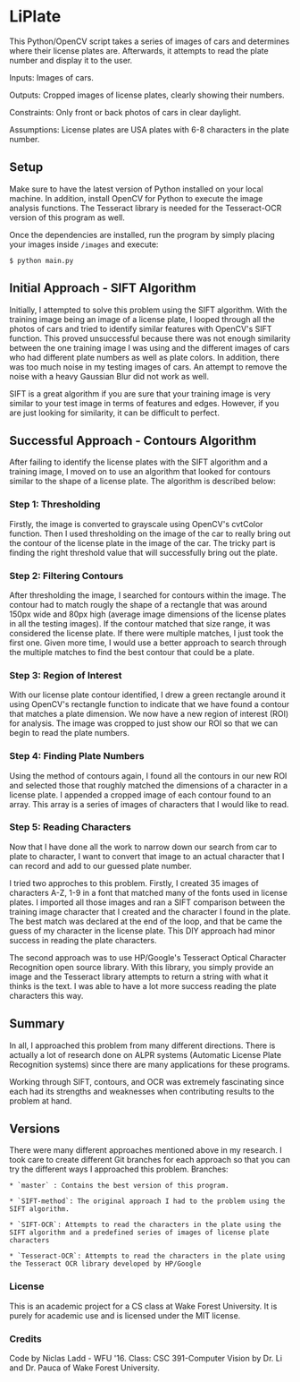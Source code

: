 # LiPlate

This Python/OpenCV script takes a series of images of cars and determines where their license plates are. Afterwards, it attempts to read the plate number and display it to the user.

Inputs: Images of cars.

Outputs: Cropped images of license plates, clearly showing their numbers.

Constraints: Only front or back photos of cars in clear daylight.

Assumptions: License plates are USA plates with 6-8 characters in the plate number.

## Setup
Make sure to have the latest version of Python installed on your local machine. In addition, install OpenCV for Python to execute the image analysis functions. The Tesseract library is needed for the Tesseract-OCR version of this program as well.

Once the dependencies are installed, run the program by simply placing your images inside `/images` and execute:

```
$ python main.py
```

## Initial Approach - SIFT Algorithm
Initially, I attempted to solve this problem using the SIFT algorithm. With the training image being an image of a license plate, I looped through all the photos of cars and tried to identify similar features with OpenCV's SIFT function. This proved unsuccessful because there was not enough similarity between the one training image I was using and the different images of cars who had different plate numbers as well as plate colors. In addition, there was too much noise in my testing images of cars. An attempt to remove the noise with a heavy Gaussian Blur did not work as well.

SIFT is a great algorithm if you are sure that your training image is very similar to your test image in terms of features and edges. However, if you are just looking for similarity, it can be difficult to perfect.

## Successful Approach - Contours Algorithm
After failing to identify the license plates with the SIFT algorithm and a training image, I moved on to use an algorithm that looked for contours similar to the shape of a license plate. The algorithm is described below:

### Step 1: Thresholding
Firstly, the image is converted to grayscale using OpenCV's cvtColor function. Then I used thresholding on the image of the car to really bring out the contour of the license plate in the image of the car. The tricky part is finding the right threshold value that will successfully bring out the plate.

### Step 2: Filtering Contours
After thresholding the image, I searched for contours within the image. The contour had to match rougly the shape of a rectangle that was around 150px wide and 80px high (average image dimensions of the license plates in all the testing images). If the contour matched that size range, it was considered the license plate. If there were multiple matches, I just took the first one. Given more time, I would use a better approach to search through the multiple matches to find the best contour that could be a plate.

### Step 3: Region of Interest
With our license plate contour identified, I drew a green rectangle around it using OpenCV's rectangle function to indicate that we have found a contour that matches a plate dimension. We now have a new region of interest (ROI) for analysis. The image was cropped to just show our ROI so that we can begin to read the plate numbers.

### Step 4: Finding Plate Numbers
Using the method of contours again, I found all the contours in our new ROI and selected those that roughly matched the dimensions of a character in a license plate. I appended a cropped image of each contour found to an array. This array is a series of images of characters that I would like to read.

### Step 5: Reading Characters
Now that I have done all the work to narrow down our search from car to plate to character, I want to convert that image to an actual character that I can record and add to our guessed plate number.

I tried two approches to this problem. Firstly, I created 35 images of characters A-Z, 1-9 in a font that matched many of the fonts used in license plates. I imported all those images and ran a SIFT comparison between the training image character that I created and the character I found in the plate. The best match was declared at the end of the loop, and that be came the guess of my character in the license plate. This DIY approach had minor success in reading the plate characters.

The second approach was to use HP/Google's Tesseract Optical Character Recognition open source library. With this library, you simply provide an image and the Tesseract library attempts to return a string with what it thinks is the text. I was able to have a lot more success reading the plate characters this way.

## Summary
In all, I approached this problem from many different directions. There is actually a lot of research done on ALPR systems (Automatic License Plate Recognition systems) since there are many applications for these programs.

Working through SIFT, contours, and OCR was extremely fascinating since each had its strengths and weaknesses when contributing results to the problem at hand.

## Versions
There were many different approaches mentioned above in my research. I took care to create different Git branches for each approach so that you can try the different ways I approached this problem. Branches:

	* `master` : Contains the best version of this program.

	* `SIFT-method`: The original approach I had to the problem using the SIFT algorithm.

	* `SIFT-OCR`: Attempts to read the characters in the plate using the SIFT algorithm and a predefined series of images of license plate characters

	* `Tesseract-OCR`: Attempts to read the characters in the plate using the Tesseract OCR library developed by HP/Google

### License
This is an academic project for a CS class at Wake Forest University. It is purely for academic use and is licensed under the MIT license.

### Credits
Code by Niclas Ladd - WFU '16. Class: CSC 391-Computer Vision by Dr. Li and Dr. Pauca of Wake Forest University.

